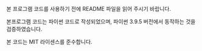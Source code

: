 본 프로그램 코드를 사용하기 전에 README 파일을 읽어 주시기 바랍니다.

본프로그램 코드는 파이썬 코드로 작성되었으며,
파이썬 3.9.5 버전에서 동작하는 것을 검증하였습니다.

본 코드는 MIT 라이센스를 준수합니다.
